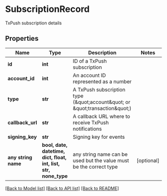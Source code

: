 # SubscriptionRecord

TxPush subscription details

## Properties
Name | Type | Description | Notes
------------ | ------------- | ------------- | -------------
**id** | **int** | ID of a TxPush subscription | 
**account_id** | **int** | An account ID represented as a number | 
**type** | **str** | A TxPush subscription type (\&quot;account\&quot; or \&quot;transaction\&quot;) | 
**callback_url** | **str** | A callback URL where to receive TxPush notifications | 
**signing_key** | **str** | Signing key for events | 
**any string name** | **bool, date, datetime, dict, float, int, list, str, none_type** | any string name can be used but the value must be the correct type | [optional]

[[Back to Model list]](../README.md#documentation-for-models) [[Back to API list]](../README.md#documentation-for-api-endpoints) [[Back to README]](../README.md)


